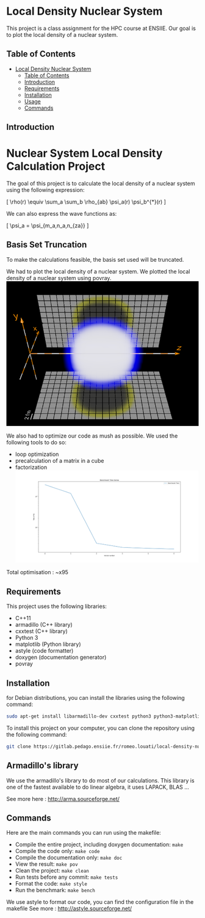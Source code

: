 # Local Density Nuclear System

This project is a class assignment for the HPC course at ENSIIE. Our goal is to plot the local density of a nuclear system.

## Table of Contents

- [Local Density Nuclear System](#local-density-nuclear-system)
  - [Table of Contents](#table-of-contents)
  - [Introduction](#introduction)
  - [Requirements](#requirements)
  - [Installation](#installation)
  - [Usage](#usage)
  - [Commands](#commands)

## Introduction

# Nuclear System Local Density Calculation Project

The goal of this project is to calculate the local density of a nuclear system using the following expression:

\[ \rho(r) \equiv \sum_a \sum_b \rho_{ab} \psi_a(r) \psi_b^{*}(r) \]

We can also express the wave functions as:

\[ \psi_a = \psi_{m_a,n_a,n_{za}} \]

## Basis Set Truncation

To make the calculations feasible, the basis set used will be truncated.

We had to plot the local density of a nuclear system.
We plotted the local density of a nuclear system using povray.
![Local Density Nuclear System](/pres/image/resultat_3D.png)


We also had to optimize our code as mush as possible.
We used the following tools to do so:
- loop optimization
- precalculation of a matrix in a cube  
- factorization 
![Optimization](/pres/image/benchmark.png)

Total optimisation : ~x95

## Requirements

This project uses the following libraries:
- C++11
- armadillo (C++ library)
- cxxtest (C++ library)
- Python 3
- matplotlib (Python library)
- astyle (code formatter)
- doxygen (documentation generator)
- povray 

## Installation

for Debian distributions, you can install the libraries using the following command:
```sh
sudo apt-get install libarmadillo-dev cxxtest python3 python3-matplotlib build-essential astyle doxygen povray
```

To install this project on your computer, you can clone the repository using the following command:

```sh
git clone https://gitlab.pedago.ensiie.fr/romeo.louati/local-density-nuclear-system
```

## Armadillo's library

We use the armadillo's library to do most of our calculations. This library is one of the fastest available to do linear algebra, it uses LAPACK, BLAS ...

See more here : http://arma.sourceforge.net/

## Commands

Here are the main commands you can run using the makefile:

- Compile the entire project, including doxygen documentation: `make`
- Compile the code only: `make code`
- Compile the documentation only: `make doc`
- View the result: `make pov`
- Clean the project: `make clean`
- Run tests before any commit: `make tests`
- Format the code: `make style`
- Run the benchmark: `make bench`

We use astyle to format our code, you can find the configuration file in the makefile
See more : http://astyle.sourceforge.net/